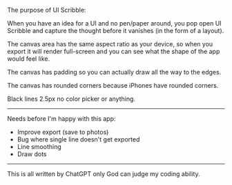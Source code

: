 The purpose of UI Scribble:

When you have an idea for a UI and no pen/paper around, you pop open UI Scribble and capture the thought before it vanishes (in the form of a layout).

The canvas area has the same aspect ratio as your device, so when you export it will render full-screen and you can see what the shape of the app would feel like.

The canvas has padding so you can actually draw all the way to the edges.

The canvas has rounded corners because iPhones have rounded corners.

Black lines 2.5px no color picker or anything.

----------------------------------------------

Needs before I'm happy with this app:

- Improve export (save to photos)
- Bug where single line doesn't get exported
- Line smoothing
- Draw dots

----------------------------------------------

This is all written by ChatGPT only God can judge my coding ability.
